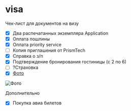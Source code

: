 visa
====

Чек-лист для документов на визу


* [x] Два распечатанных экземпляра Application
* [x] Оплата пошлины
* [x] Оплата priority service
* [ ] Копия приглашения от PrismTech
* [x] Справка о з/п
* [x] Подтверждение бронирования гостиницы (с 2 по 6)
* [ ] ?Страховка 
* [x] [Фото](https://www.gov.uk/photos-for-passports)

 ![Фото](https://assets.digital.cabinet-office.gov.uk/static/passport_photos_outline.jpg)


Дополнительно
* [x] Покупка авиа билетов
